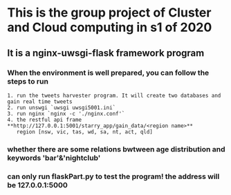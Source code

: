 # This is the group project of Cluster and Cloud computing in s1 of 2020  

## It is a nginx-uwsgi-flask framework program
### When the environment is well prepared, you can follow the steps to run
    1. run the tweets harvester program. It will create two databases and gain real time tweets
    2. run unswgi `uwsgi uwsgi5001.ini`
    3. run nginx `nginx -c './nginx.conf'`
    4. the restful api frame **http://127.0.0.1:5001/starry_app/gain_data/<region name>**
       region [nsw, vic, tas, wd, sa, nt, act, qld]

### whether there are some relations bwtween age distribution and keywords 'bar'&'nightclub'
### can only run flaskPart.py to test the program! the address will be 127.0.0.1:5000


